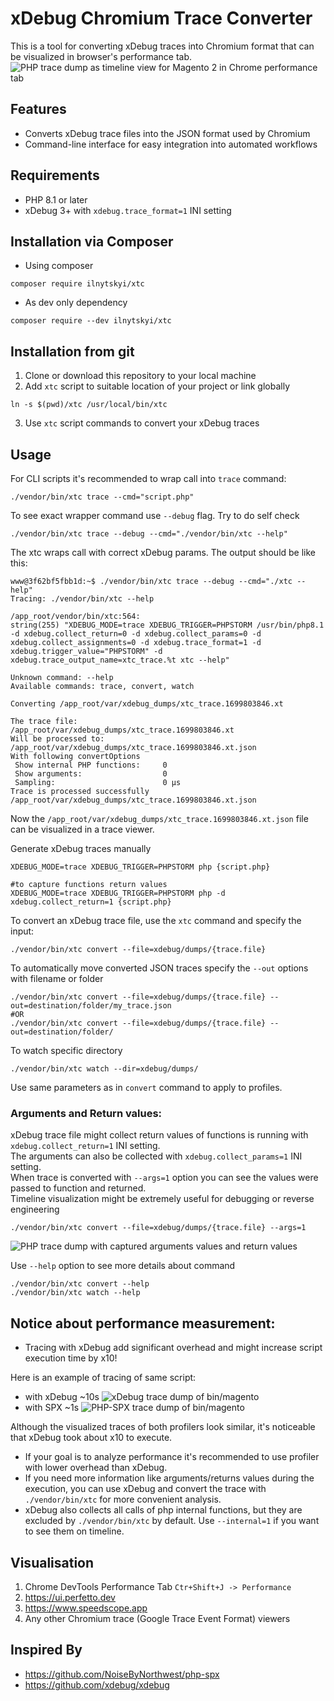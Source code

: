 # xDebug Chromium Trace Converter

This is a tool for converting xDebug traces into Chromium format that can be visualized in browser's performance tab.
![PHP trace dump as timeline view for Magento 2 in Chrome performance tab](./docs/images/timeline.png)

## Features

- Converts xDebug trace files into the JSON format used by Chromium
- Command-line interface for easy integration into automated workflows

## Requirements

- PHP 8.1 or later
- xDebug 3+ with `xdebug.trace_format=1` INI setting

## Installation via Composer
- Using composer
```
composer require ilnytskyi/xtc
```

- As dev only dependency
```
composer require --dev ilnytskyi/xtc
```

## Installation from git
1. Clone or download this repository to your local machine
2. Add `xtc` script to suitable location of your project or link globally
```
ln -s $(pwd)/xtc /usr/local/bin/xtc
```
3. Use `xtc` script commands to convert your xDebug traces

## Usage

For CLI scripts it's recommended to wrap call into `trace` command:
```
./vendor/bin/xtc trace --cmd="script.php"
```

To see exact wrapper command use `--debug` flag. Try to do self check
```
./vendor/bin/xtc trace --debug --cmd="./vendor/bin/xtc --help"
```

The xtc wraps call with correct xDebug params.
The output should be like this:
```
www@3f62bf5fbb1d:~$ ./vendor/bin/xtc trace --debug --cmd="./xtc --help"
Tracing: ./vendor/bin/xtc --help

/app_root/vendor/bin/xtc:564:
string(255) "XDEBUG_MODE=trace XDEBUG_TRIGGER=PHPSTORM /usr/bin/php8.1 -d xdebug.collect_return=0 -d xdebug.collect_params=0 -d xdebug.collect_assignments=0 -d xdebug.trace_format=1 -d xdebug.trigger_value="PHPSTORM" -d xdebug.trace_output_name=xtc_trace.%t xtc --help"

Unknown command: --help
Available commands: trace, convert, watch

Converting /app_root/var/xdebug_dumps/xtc_trace.1699803846.xt

The trace file:                   /app_root/var/xdebug_dumps/xtc_trace.1699803846.xt
Will be processed to:             /app_root/var/xdebug_dumps/xtc_trace.1699803846.xt.json
With following convertOptions
 Show internal PHP functions:     0
 Show arguments:                  0
 Sampling:                        0 μs
Trace is processed successfully /app_root/var/xdebug_dumps/xtc_trace.1699803846.xt.json
```
Now the `/app_root/var/xdebug_dumps/xtc_trace.1699803846.xt.json` file can be visualized in a trace viewer.

Generate xDebug traces manually
```
XDEBUG_MODE=trace XDEBUG_TRIGGER=PHPSTORM php {script.php}

#to capture functions return values
XDEBUG_MODE=trace XDEBUG_TRIGGER=PHPSTORM php -d xdebug.collect_return=1 {script.php}
```

To convert an xDebug trace file, use the `xtc` command and specify the input:
```
./vendor/bin/xtc convert --file=xdebug/dumps/{trace.file}
```
To automatically move converted JSON traces specify the `--out` options with filename or folder
```
./vendor/bin/xtc convert --file=xdebug/dumps/{trace.file} --out=destination/folder/my_trace.json
#OR
./vendor/bin/xtc convert --file=xdebug/dumps/{trace.file} --out=destination/folder/
```
To watch specific directory

```
./vendor/bin/xtc watch --dir=xdebug/dumps/
```
Use same parameters as in `convert` command to apply to profiles.

### Arguments and Return values:

xDebug trace file might collect return values of functions is running with `xdebug.collect_return=1` INI setting.\
The arguments can also be collected with `xdebug.collect_params=1` INI setting.\
When trace is converted with `--args=1` option you can see the values were passed to function and returned.\
Timeline visualization might be extremely useful for debugging or reverse engineering

```
./vendor/bin/xtc convert --file=xdebug/dumps/{trace.file} --args=1
```
![PHP trace dump with captured arguments values and return values](./docs/images/arguments.png)

Use `--help` option to see more details about command
```
./vendor/bin/xtc convert --help
./vendor/bin/xtc watch --help
```

## Notice about performance measurement:
- Tracing with xDebug add significant overhead and might increase script execution time by x10!

Here is an example of tracing of same script:
- with xDebug ~10s
![xDebug trace dump of bin/magento](./docs/images/xdebug_trace.png)
- with SPX ~1s
![PHP-SPX trace dump of bin/magento](./docs/images/spx_trace.png)

Although the visualized traces of both profilers look similar, it's noticeable that xDebug took about x10 to execute.

- If your goal is to analyze performance it's recommended to use profiler with lower overhead than xDebug.
- If you need more information like arguments/returns values during the execution, you can use xDebug and convert the trace with `./vendor/bin/xtc` for more convenient analysis.
- xDebug also collects all calls of php internal functions, but they are excluded by `./vendor/bin/xtc` by default. Use `--internal=1` if you want to see them on timeline. 

## Visualisation

1. Chrome DevTools Performance Tab `Ctr+Shift+J -> Performance`
2. https://ui.perfetto.dev
3. https://www.speedscope.app
4. Any other Chromium trace (Google Trace Event Format) viewers

## Inspired By

- https://github.com/NoiseByNorthwest/php-spx
- https://github.com/xdebug/xdebug